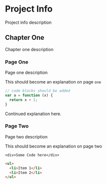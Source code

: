 # Project Info

Project info description

## Chapter One

Chapter one description

### Page One

Page one description

This should become an explanation on page `one`

```js
// code blocks should be added
var a = function (x) {
  return x + 1;
}
```

Continued explanation here.

### Page Two

Page two description

This should become an explanation on page two

`<div>Some Code here</div>`

```html
<ul>
  <li>Item 1</li>
  <li>Item 2</li>
</ul>
```
